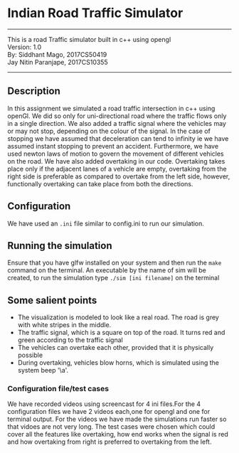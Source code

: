 # Indian Road Traffic Simulator
********************************************************
This is a road Traffic simulator built in c++ using opengl  
Version: 1.0  
By: Siddhant Mago, 2017CS50419  
    Jay Nitin Paranjape, 2017CS10355
********************************************************
## Description
In this assignment we simulated a road traffic intersection
in c++ using openGl. We did so only for uni-directional road 
where the traffic flows only in a single direction. We also added 
a traffic signal where the vehicles may or may not stop, depending on the colour of the signal. In the case of stopping we have assumed that deceleration can tend to infinity ie we have assumed instant stopping to prevent an accident. Furthermore, we have used newton laws of motion to govern the movement of different vehicles on the road.
We have also added overtaking in our code. Overtaking takes place only if the adjacent lanes of a vehicle are empty, overtaking from the right side is preferable as compared to overtake from the left side, however, functionally overtaking can take place from both the directions. 

## Configuration
We have used an `.ini` file similar to config.ini to run our simulation.

## Running the simulation
Ensure that you have glfw installed on your system and then run the `make` command on the terminal. An executable by the name of sim will be created, to run the simulation type `./sim [ini filename]` on the terminal 

## Some salient points
 - The visualization is modeled to look like a real road. The road is grey with white stripes in the middle.
 - The traffic signal, which is a square on top of the road. It turns red and green according to the traffic signal
 - The vehicles can overtake each other, provided that it is physically possible
 - During overtaking, vehicles blow horns, which is simulated using the system beep '\a'.    

### Configuration file/test cases
We have recorded videos using screencast for 4 ini files.For the 4 configuration files we have 2 videos each,one for opengl and one for terminal output. For the videos we have made the simulations run faster so that vidoes are not very long. The test cases were chosen which could cover all the features like overtaking, how end works when the signal is red and how overtaking from right is preferred to overtaking from the left.  
